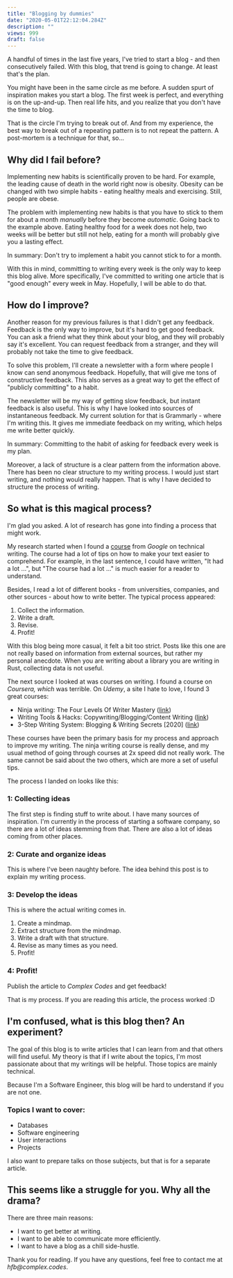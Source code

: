 ```yaml
---
title: "Blogging by dummies"
date: "2020-05-01T22:12:04.284Z"
description: ""
views: 999
draft: false
---
```

A handful of times in the last five years, I&#39;ve tried to start a blog - and then consecutively failed. With this blog, that trend is going to change. At least that&#39;s the plan.

You might have been in the same circle as me before. A sudden spurt of inspiration makes you start a blog. The first week is perfect, and everything is on the up-and-up. Then real life hits, and you realize that you don&#39;t have the time to blog.

That is the circle I&#39;m trying to break out of. And from my experience, the best way to break out of a repeating pattern is to not repeat the pattern. A post-mortem is a technique for that, so...

## Why did I fail before?

Implementing new habits is scientifically proven to be hard. For example, the leading cause of death in the world right now is obesity. Obesity can be changed with two simple habits - eating healthy meals and exercising. Still, people are obese.

The problem with implementing new habits is that you have to stick to them for about a month _manually_ before they become _automatic_. Going back to the example above. Eating healthy food for a week does not help, two weeks will be better but still not help, eating for a month will probably give you a lasting effect.

In summary: Don&#39;t try to implement a habit you cannot stick to for a month.

With this in mind, committing to writing every week is the only way to keep this blog alive. More specifically, I&#39;ve committed to writing one article that is &quot;good enough&quot; every week in May. Hopefully, I will be able to do that.

## How do I improve?

Another reason for my previous failures is that I didn&#39;t get any feedback. Feedback is the only way to improve, but it&#39;s hard to get good feedback. You can ask a friend what they think about your blog, and they will probably say it&#39;s excellent. You can request feedback from a stranger, and they will probably not take the time to give feedback.

To solve this problem, I&#39;ll create a newsletter with a form where people I know can send anonymous feedback. Hopefully, that will give me tons of constructive feedback. This also serves as a great way to get the effect of &quot;publicly committing&quot; to a habit.

The newsletter will be my way of getting slow feedback, but instant feedback is also useful. This is why I have looked into sources of instantaneous feedback. My current solution for that is Grammarly - where I&#39;m writing this. It gives me immediate feedback on my writing, which helps me write better quickly.

In summary: Committing to the habit of asking for feedback every week is my plan.

Moreover, a lack of structure is a clear pattern from the information above. There has been no clear structure to my writing process. I would just start writing, and nothing would really happen. That is why I have decided to structure the process of writing.

## So what is this magical process?

I&#39;m glad you asked. A lot of research has gone into finding a process that might work.

My research started when I found a [course](https://developers.google.com/tech-writing) from _Google_ on technical writing. The course had a lot of tips on how to make your text easier to comprehend. For example, in the last sentence, I could have written, &quot;It had a lot ...&quot;, but &quot;The course had a lot ...&quot; is much easier for a reader to understand.

Besides, I read a lot of different books - from universities, companies, and other sources - about how to write better. The typical process appeared:

1. Collect the information.
2. Write a draft.
3. Revise.
4. Profit!

With this blog being more casual, it felt a bit too strict. Posts like this one are not really based on information from external sources, but rather my personal anecdote. When you are writing about a library you are writing in Rust, collecting data is not useful.

The next source I looked at was courses on writing. I found a course on _Coursera, which_ was terrible. On _Udemy_, a site I hate to love, I found 3 great courses:

- Ninja writing: The Four Levels Of Writer Mastery ([link](https://www.udemy.com/course/ninja-writing-the-four-levels-of-writing-mastery/))
- Writing Tools &amp; Hacks: Copywriting/Blogging/Content Writing ([link](https://www.udemy.com/course/writing-tools-hacks/))
- 3-Step Writing System: Blogging &amp; Writing Secrets [2020] ([link](https://www.udemy.com/course/3-step-writing-system/))

These courses have been the primary basis for my process and approach to improve my writing. The ninja writing course is really dense, and my usual method of going through courses at 2x speed did not really work. The same cannot be said about the two others, which are more a set of useful tips.

The process I landed on looks like this:

### 1: Collecting ideas

The first step is finding stuff to write about. I have many sources of inspiration. I&#39;m currently in the process of starting a software company, so there are a lot of ideas stemming from that. There are also a lot of ideas coming from other places.

### 2: Curate and organize ideas

This is where I&#39;ve been naughty before. The idea behind this post is to explain my writing process.

### 3: Develop the ideas

This is where the actual writing comes in.

1. Create a mindmap.
2. Extract structure from the mindmap.
3. Write a draft with that structure.
4. Revise as many times as you need.
5. Profit!

### 4: Profit!

Publish the article to _Complex Codes_ and get feedback!

That is my process. If you are reading this article, the process worked :D

## I&#39;m confused, what is this blog then? An experiment?

The goal of this blog is to write articles that I can learn from and that others will find useful. My theory is that if I write about the topics, I&#39;m most passionate about that my writings will be helpful. Those topics are mainly technical.

Because I&#39;m a Software Engineer, this blog will be hard to understand if you are not one.

### Topics I want to cover:

- Databases
- Software engineering
- User interactions
- Projects

I also want to prepare talks on those subjects, but that is for a separate article.

## This seems like a struggle for you. Why all the drama?

There are three main reasons:

- I want to get better at writing.
- I want to be able to communicate more efficiently.
- I want to have a blog as a chill side-hustle.

Thank you for reading. If you have any questions, feel free to contact me at _hfb@complex.codes_.